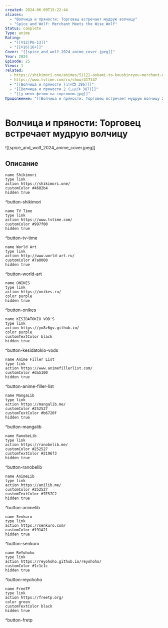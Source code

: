 ```yaml
---
created: 2024-06-09T15:22:44
aliases:
  - "Волчица и пряности: Торговец встречает мудрую волчицу"
  - "Spice and Wolf: Merchant Meets the Wise Wolf"
Status: complete
Type: anime
Rating:
  - "[[®️12|PG-13]]"
  - "[[®️16|16+]]"
Cover: "[[spice_and_wolf_2024_anime_cover.jpeg]]"
Year: 2024
Episode: 25
Views: 1
related:
  - https://shikimori.one/animes/51122-ookami-to-koushinryou-merchant-meets-the-wise-wolf
  - https://www.tvtime.com/ru/show/417147
  - "[[Волчица и пряности (🇯🇵📺 386)]]"
  - "[[Волчица и пряности 2 (🇯🇵📺 387)]]"
  - "[[у меня фетиш на торговлю.jpg]]"
Продолжение: "[[Волчица и пряности. Торговец встречает мудрую волчицу 2 (🇯🇵📺 822)]]"
---
```


# Волчица и пряности: Торговец встречает мудрую волчицу

![[spice_and_wolf_2024_anime_cover.jpeg]]


## Описание



```button
name Shikimori
type link
action https://shikimori.one/
customColor #4682b4
hidden true
```
^button-shikimori

```button
name TV Time
type link
action https://www.tvtime.com/
customColor #997f00
hidden true
```
^button-tv-time

```button
name World Art
type link
action http://www.world-art.ru/
customColor #7a0000
hidden true
```
^button-world-art

```button
name ONIKES
type link
action https://onikes.ru/
color purple
hidden true
```
^button-onikes

```button
name KESIDATOKIO VOD'S
type link
action https://yo8z6gv.github.io/
color purple
customTextColor black
hidden true
```
^button-kesidatokio-vods

```button
name Anime Filler List
type link
action https://www.animefillerlist.com/
customColor #da5100
hidden true
```
^button-anime-filler-list

```button
name MangaLib
type link
action https://mangalib.me/
customColor #252527
customTextColor #b6720f
hidden true
```
^button-mangalib

```button
name RanobeLib
type link
action https://ranobelib.me/
customColor #252527
customTextColor #2196f3
hidden true
```
^button-ranobelib

```button
name AnimeLib
type link
action https://anilib.me/
customColor #252527
customTextColor #7E57C2
hidden true
```
^button-animelib

```button
name Senkuro
type link
action https://senkuro.com/
customColor #191A21
hidden true
```
^button-senkuro

```button
name ReYohoho
type link
action https://reyohoho.github.io/reyohoho/
customColor #1c1c1c
hidden true
```
^button-reyohoho

```button
name FreeTP
type link
action https://freetp.org/
color green
customTextColor black
hidden true
```
^button-fretp
